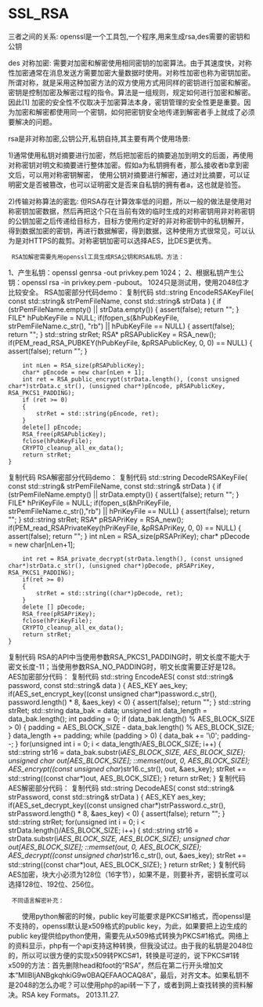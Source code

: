 # SSL_RSA


三者之间的关系:
openssl是一个工具包,一个程序,用来生成rsa,des需要的密钥和公钥

des 对称加密:
需要对加密和解密使用相同密钥的加密算法。由于其速度快，对称性加密通常在消息发送方需要加密大量数据时使用。对称性加密也称为密钥加密。
所谓对称，就是采用这种加密方法的双方使用方式用同样的密钥进行加密和解密。密钥是控制加密及解密过程的指令。算法是一组规则，规定如何进行加密和解密。
因此[1]  加密的安全性不仅取决于加密算法本身，密钥管理的安全性更是重要。因为加密和解密都使用同一个密钥，如何把密钥安全地传递到解密者手上就成了必须要解决的问题。


rsa是非对称加密,公钥公开,私钥自持,其主要有两个使用场景:

1)通常使用私钥对摘要进行加密，然后把加密后的摘要追加到明文的后面，再使用对称密钥对明文和摘要进行整体加密。假如a为私钥拥有者，那么接收者b拿到密文后，可以用对称密钥解密，
使用公钥对摘要进行解密，通过对比摘要，可以证明密文是否被篡改，也可以证明密文是否来自私钥的拥有者a，这也就是验签。

2)传输对称算法的密匙:
但RSA存在计算效率低的问题，所以一般的做法是使用对称密钥加密数据，然后再把这个只在当前有效的临时生成的对称密钥用非对称密钥的公钥加密之后传递给目标方，目标方使用约定好的非对称密钥中的私钥解开，
得到数据加密的密钥，再进行数据解密，得到数据，这种使用方式很常见，可以认为是对HTTPS的裁剪。对称密钥加密可以选择AES，比DES更优秀。


     RSA加解密需要先用openssl工具生成RSA公钥和RSA私钥。方法：
1、产生私钥：openssl genrsa -out privkey.pem 1024；
2、根据私钥产生公钥：openssl rsa -in privkey.pem -pubout。
1024只是测试用，使用2048位才比较安全。
     RSA加密部分代码demo：
复制代码
    std::string EncodeRSAKeyFile( const std::string& strPemFileName, const std::string& strData )
    {
        if (strPemFileName.empty() || strData.empty())
        {
            assert(false);
            return "";
        }
        FILE* hPubKeyFile = NULL;
        if(fopen_s(&hPubKeyFile, strPemFileName.c_str(), "rb") || hPubKeyFile == NULL)
        {
            assert(false);
            return ""; 
        }
        std::string strRet;
        RSA* pRSAPublicKey = RSA_new();
        if(PEM_read_RSA_PUBKEY(hPubKeyFile, &pRSAPublicKey, 0, 0) == NULL)
        {
            assert(false);
            return "";
        }

        int nLen = RSA_size(pRSAPublicKey);
        char* pEncode = new char[nLen + 1];
        int ret = RSA_public_encrypt(strData.length(), (const unsigned char*)strData.c_str(), (unsigned char*)pEncode, pRSAPublicKey, RSA_PKCS1_PADDING);
        if (ret >= 0)
        {
            strRet = std::string(pEncode, ret);
        }
        delete[] pEncode;
        RSA_free(pRSAPublicKey);
        fclose(hPubKeyFile);
        CRYPTO_cleanup_all_ex_data(); 
        return strRet;
    }
复制代码
     RSA解密部分代码demo：
复制代码
    std::string DecodeRSAKeyFile( const std::string& strPemFileName, const std::string& strData )
    {
        if (strPemFileName.empty() || strData.empty())
        {
            assert(false);
            return "";
        }
        FILE* hPriKeyFile = NULL;
        if(fopen_s(&hPriKeyFile, strPemFileName.c_str(),"rb") || hPriKeyFile == NULL)
        {
            assert(false);
            return "";
        }
        std::string strRet;
        RSA* pRSAPriKey = RSA_new();
        if(PEM_read_RSAPrivateKey(hPriKeyFile, &pRSAPriKey, 0, 0) == NULL)
        {
            assert(false);
            return "";
        }
        int nLen = RSA_size(pRSAPriKey);
        char* pDecode = new char[nLen+1];

        int ret = RSA_private_decrypt(strData.length(), (const unsigned char*)strData.c_str(), (unsigned char*)pDecode, pRSAPriKey, RSA_PKCS1_PADDING);
        if(ret >= 0)
        {
            strRet = std::string((char*)pDecode, ret);
        }
        delete [] pDecode;
        RSA_free(pRSAPriKey);
        fclose(hPriKeyFile);
        CRYPTO_cleanup_all_ex_data(); 
        return strRet;
    }
复制代码
     RSA的API中当使用参数RSA_PKCS1_PADDING时，明文长度不能大于密文长度-11；当使用参数RSA_NO_PADDING时，明文长度需要正好是128。
     AES加密部分代码：
复制代码
    std::string EncodeAES( const std::string& password, const std::string& data )
    {
        AES_KEY aes_key;
        if(AES_set_encrypt_key((const unsigned char*)password.c_str(), password.length() * 8, &aes_key) < 0)
        {
            assert(false);
            return "";
        }
        std::string strRet;
        std::string data_bak = data;
        unsigned int data_length = data_bak.length();
        int padding = 0;
        if (data_bak.length() % AES_BLOCK_SIZE > 0)
        {
            padding =  AES_BLOCK_SIZE - data_bak.length() % AES_BLOCK_SIZE;
        }
        data_length += padding;
        while (padding > 0)
        {
            data_bak += '\0';
            padding--;
        }
        for(unsigned int i = 0; i < data_length/AES_BLOCK_SIZE; i++)
        {
            std::string str16 = data_bak.substr(i*AES_BLOCK_SIZE, AES_BLOCK_SIZE);
            unsigned char out[AES_BLOCK_SIZE];
            ::memset(out, 0, AES_BLOCK_SIZE);
            AES_encrypt((const unsigned char*)str16.c_str(), out, &aes_key);
            strRet += std::string((const char*)out, AES_BLOCK_SIZE);
        }
        return strRet;
    }
复制代码
     AES解密部分代码：
复制代码
    std::string DecodeAES( const std::string& strPassword, const std::string& strData )
    {
        AES_KEY aes_key;
        if(AES_set_decrypt_key((const unsigned char*)strPassword.c_str(), strPassword.length() * 8, &aes_key) < 0)
        {
            assert(false);
            return "";
        }
        std::string strRet;
        for(unsigned int i = 0; i < strData.length()/AES_BLOCK_SIZE; i++)
        {
            std::string str16 = strData.substr(i*AES_BLOCK_SIZE, AES_BLOCK_SIZE);
            unsigned char out[AES_BLOCK_SIZE];
            ::memset(out, 0, AES_BLOCK_SIZE);
            AES_decrypt((const unsigned char*)str16.c_str(), out, &aes_key);
            strRet += std::string((const char*)out, AES_BLOCK_SIZE);
        }
        return strRet;
    }
复制代码
     AES加密，块大小必须为128位（16字节），如果不是，则要补齐，密钥长度可以选择128位、192位、256位。
 
     不同语言解密补充：
　　使用python解密的时候，public key可能要求是PKCS#1格式，而openssl是不支持的，openssl默认是x509格式的public key，为此，如果要把上边生成的public key提供给python使用，需要先从x509格式转换为PKCS#1格式。网络上的资料显示，php有一个api支持这种转换，但我没试过。由于我的私钥是2048位的，所以可以很方便的实现x509转PKCS#1，转换是可逆的，说下PKCS#1转x509的方法：首先删除head和foot的“RSA”，然后在第二行开头增加文本“MIIBIjANBgkqhkiG9w0BAQEFAAOCAQ8A”，最后，对齐文本。如果私钥不是2048的怎么办呢？可以使用php的api转一下了，或者到网上查找转换的资料解决。RSA key Formats。 2013.11.27.
　　
